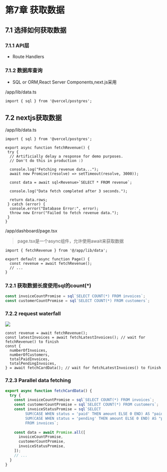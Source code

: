 # 第7章 获取数据

## 7.1 选择如何获取数据

### 7.1.1 API层

- Route Handlers

### 7.1.2 数据库查询

- SQL or ORM,React Server Components,next.js采用

/app/lib/data.ts

```tsx
import { sql } from '@vercel/postgres';
```

## 7.2 nextjs获取数据

/app/lib/data.ts

```tsx
import { sql } from '@vercel/postgres';

export async function fetchRevenue() {
 try {
  // Artificially delay a response for demo purposes.
  // Don't do this in production :)

  console.log("Fetching revenue data...");
  await new Promise((resolve) => setTimeout(resolve, 3000));

  const data = await sql<Revenue>`SELECT * FROM revenue`;

  console.log("Data fetch completed after 3 seconds.");

  return data.rows;
 } catch (error) {
  console.error("Database Error:", error);
  throw new Error("Failed to fetch revenue data.");
 }
}
```

/app/dashboard/page.tsx
> page.tsx是一个async组件，允许使用await来获取数据

```tsx
import { fetchRevenue } from '@/app/lib/data';
 
export default async function Page() {
  const revenue = await fetchRevenue();
  // ...
}
```

### 7.2.1 获取数据长度使用sql的count(*)

```ts
const invoiceCountPromise = sql`SELECT COUNT(*) FROM invoices`;
const customerCountPromise = sql`SELECT COUNT(*) FROM customers`;
```

### 7.2.2 request waterfall

![](https://nextjs.org/_next/image?url=%2Flearn%2Flight%2Fsequential-parallel-data-fetching.png&w=1920&q=75)

```tsx
const revenue = await fetchRevenue();
const latestInvoices = await fetchLatestInvoices(); // wait for fetchRevenue() to finish
const {
  numberOfInvoices,
  numberOfCustomers,
  totalPaidInvoices,
  totalPendingInvoices,
} = await fetchCardData(); // wait for fetchLatestInvoices() to finish
```

### 7.2.3 Parallel data fetching

```ts
export async function fetchCardData() {
  try {
    const invoiceCountPromise = sql`SELECT COUNT(*) FROM invoices`;
    const customerCountPromise = sql`SELECT COUNT(*) FROM customers`;
    const invoiceStatusPromise = sql`SELECT
         SUM(CASE WHEN status = 'paid' THEN amount ELSE 0 END) AS "paid",
         SUM(CASE WHEN status = 'pending' THEN amount ELSE 0 END) AS "pending"
         FROM invoices`;
 
    const data = await Promise.all([
      invoiceCountPromise,
      customerCountPromise,
      invoiceStatusPromise,
    ]);
    // ...
  }
}
```
